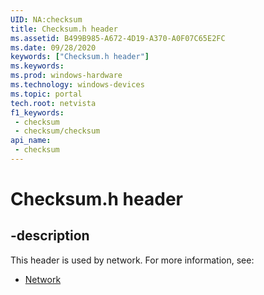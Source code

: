 ```yaml
---
UID: NA:checksum
title: Checksum.h header
ms.assetid: B499B985-A672-4D19-A370-A0F07C65E2FC
ms.date: 09/28/2020
keywords: ["Checksum.h header"]
ms.keywords: 
ms.prod: windows-hardware
ms.technology: windows-devices
ms.topic: portal
tech.root: netvista
f1_keywords:
 - checksum
 - checksum/checksum
api_name:
 - checksum
---
```


# Checksum.h header


## -description

This header is used by network. For more information, see:

- [Network](../_netvista/index.md)

